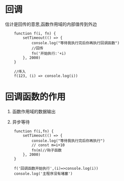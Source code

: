 
# 回调


估计是回传的意思,函数作用域的内部值传到外边

```
    function f(i, fn) {
        setTimeout(() => {
            console.log("等待我执行完后你再执行回调函数")
            //回传
            fn('开始执行:'+i)
        }, 2000)
    }

    //传入
    f(123, (i) => console.log(i))
```

# 回调函数的作用 

1. 函数作用域的数据输出

2. 异步等待

```
    function f(i,fn) {
        setTimeout(() => {
            console.log("等待我执行完后你再执行")
            // const m=i+10
            fn(m)//钩子函数
        }, 2000)
    }

    f('回调函数开始执行',(i)=>console.log(i))
    console.log('主程序没有堵塞')
```

